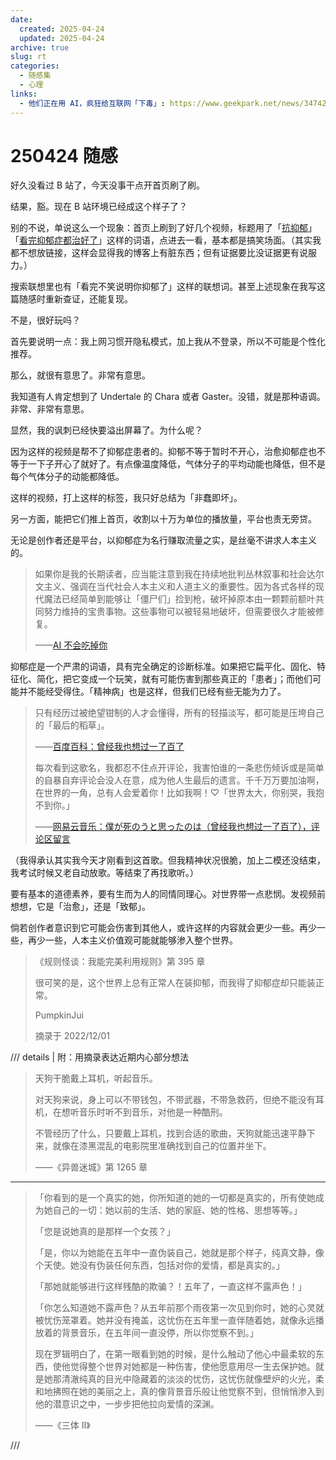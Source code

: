 ```yaml
---
date:
  created: 2025-04-24
  updated: 2025-04-24
archive: true
slug: rt
categories:
  - 随感集
  - 心理
links:
  - 他们正在用 AI，疯狂给互联网「下毒」: https://www.geekpark.net/news/347429
---
```

# 250424 随感

好久没看过 B 站了，今天没事干点开首页刷了刷。

结果，豁。现在 B 站环境已经成这个样子了？

别的不说，单说这么一个现象：首页上刷到了好几个视频，标题用了「[抗抑郁](https://www.bilibili.com/video/BV18A5yzFEbz)」「[看完抑郁症都治好了](https://www.bilibili.com/video/BV1pQ5bz3EcU)」这样的词语，点进去一看，基本都是搞笑场面。（其实我都不想放链接，这样会显得我的博客上有脏东西；但有证据要比没证据更有说服力。）

搜索联想里也有「看完不笑说明你抑郁了」这样的联想词。甚至上述现象在我写这篇随感时重新查证，还能复现。

不是，很好玩吗？

<!-- more -->

首先要说明一点：我上网习惯开隐私模式，加上我从不登录，所以不可能是个性化推荐。

那么，就很有意思了。非常有意思。

我知道有人肯定想到了 Undertale 的 Chara 或者 Gaster。没错，就是那种语调。非常、非常有意思。

显然，我的讽刺已经快要溢出屏幕了。为什么呢？

因为这样的视频是帮不了抑郁症患者的。抑郁不等于暂时不开心，治愈抑郁症也不等于一下子开心了就好了。有点像温度降低，气体分子的平均动能也降低，但不是每个气体分子的动能都降低。

这样的视频，打上这样的标签，我只好总结为「非蠢即坏」。

另一方面，能把它们推上首页，收割以十万为单位的播放量，平台也责无旁贷。

无论是创作者还是平台，以抑郁症为名行赚取流量之实，是丝毫不讲求人本主义的。

> 如果你是我的长期读者，应当能注意到我在持续地批判丛林叙事和社会达尔文主义、强调在当代社会人本主义和人道主义的重要性。因为各式各样的现代魔法已经简单到能够让「僵尸们」捡到枪，破坏掉原本由一颗颗前额叶共同努力维持的宝贵事物。这些事物可以被轻易地破坏，但需要很久才能被修复。
>
> ——[AI 不会吃掉你](https://sspai.com/post/97078)

抑郁症是一个严肃的词语，具有完全确定的诊断标准。如果把它扁平化、固化、特征化、简化，把它变成一个玩笑，就有可能伤害到那些真正的「患者」；而他们可能并不能经受得住。「精神病」也是这样，但我们已经有些无能为力了。

> 只有经历过被绝望钳制的人才会懂得，所有的轻描淡写，都可能是压垮自己的「最后的稻草」。
>
> ——[百度百科：曾经我也想过一了百了](https://baike.baidu.com/item/%E6%9B%BE%E7%BB%8F%E6%88%91%E4%B9%9F%E6%83%B3%E8%BF%87%E4%B8%80%E4%BA%86%E7%99%BE%E4%BA%86/22392036)
>
> 每次看到这歌名，我都忍不住点开评论，我害怕谁的一条悲伤倾诉或是简单的自暴自弃评论会没人在意，成为他人生最后的遗言。千千万万要加油啊，在世界的一角，总有人会爱着你！比如我啊！♡「世界太大，你别哭，我抱不到你。」
>
> ——[网易云音乐：僕が死のうと思ったのは（曾经我也想过一了百了），评论区留言](https://music.163.com/song?id=26830207)

（我得承认其实我今天才刚看到这首歌。但我精神状况很脆，加上二模还没结束，我考试时候又老自动放歌。等结束了再找歌听。）

要有基本的道德素养，要有生而为人的同情同理心。对世界带一点悲悯。发视频前想想，它是「治愈」，还是「致郁」。

倘若创作者意识到它可能会伤害到其他人，或许这样的内容就会更少一些。再少一些，再少一些，人本主义价值观可能就能够渗入整个世界。

> 《规则怪谈：我能完美利用规则》第 395 章
>
> 很可笑的是，这个世界上总有正常人在装抑郁，而我得了抑郁症却只能装正常。
>
> PumpkinJui
>
> 摘录于 2022/12/01

/// details | 附：用摘录表达近期内心部分想法

> 天狗干脆戴上耳机，听起音乐。
>
> 对天狗来说，身上可以不带钱包，不带武器，不带急救药，但绝不能没有耳机，在想听音乐时听不到音乐，对他是一种酷刑。
>
> 不管经历了什么，只要戴上耳机，找到合适的歌曲，天狗就能迅速平静下来，就像在漆黑混乱的电影院里准确找到自己的位置并坐下。
>
> ——《异兽迷城》第 1265 章

---

> 「你看到的是一个真实的她，你所知道的她的一切都是真实的，所有使她成为她自己的一切：她以前的生活、她的家庭、她的性格、思想等等。」
>
> 「您是说她真的是那样一个女孩？」
>
> 「是，你以为她能在五年中一直伪装自己，她就是那个样子，纯真文静，像个天使。她没有伪装任何东西，包括对你的爱情，都是真实的。」
>
> 「那她就能够进行这样残酷的欺骗？！五年了，一直这样不露声色！」
>
> 「你怎么知道她不露声色？从五年前那个雨夜第一次见到你时，她的心灵就被忧伤笼罩着。她并没有掩盖，这忧伤在五年里一直伴随着她，就像永远播放着的背景音乐，在五年间一直没停，所以你觉察不到。」
>
> 现在罗辑明白了，在第一眼看到她的时候，是什么触动了他心中最柔软的东西，使他觉得整个世界对她都是一种伤害，使他愿意用尽一生去保护她。就是她那清澈纯真的目光中隐藏着的淡淡的忧伤，这忧伤就像壁炉的火光，柔和地拂照在她的美丽之上，真的像背景音乐般让他觉察不到，但悄悄渗入到他的潜意识之中，一步步把他拉向爱情的深渊。
>
> ——《三体 II》

///
